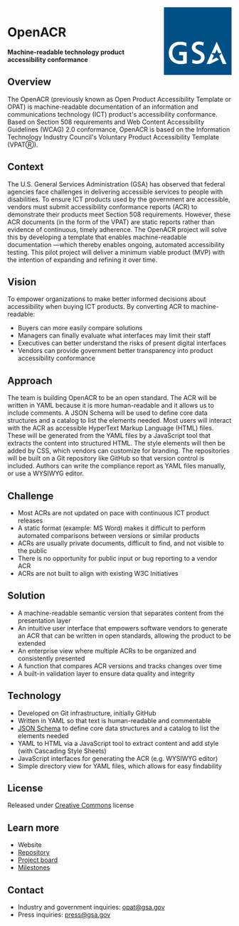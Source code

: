 <img align="right" alt="GSA Logo" src="/docs/images/nav-logo.png"/>

# OpenACR

**Machine-readable technology product accessibility conformance**

## Overview

The OpenACR (previously known as Open Product Accessibility Template or OPAT) is machine-readable documentation of an information and communications technology (ICT) product's accessibility conformance.
Based on Section 508 requirements and Web Content Accessibility Guidelines (WCAG) 2.0 conformance, OpenACR is based on the Information Technology Industry Council's Voluntary Product Accessibility Template (VPATⓇ).

## Context

The U.S. General Services Administration (GSA) has observed that federal agencies face challenges in delivering accessible services to people with disabilities.
To ensure ICT products used by the government are accessible, vendors must submit accessibility conformance reports (ACR) to demonstrate their products meet Section 508 requirements. However, these ACR documents (in the form of the VPAT) are static reports rather than evidence of continuous, timely adherence.
The OpenACR project will solve this by developing a template that enables machine-readable documentation —which thereby enables ongoing, automated accessibility testing. This pilot project will deliver a minimum viable product (MVP) with the intention of expanding and refining it over time.

## Vision

To empower organizations to make better informed decisions about accessibility when buying ICT products. By converting ACR to machine-readable:

- Buyers can more easily compare solutions
- Managers can finally evaluate what interfaces may limit their staff
- Executives can better understand the risks of present digital interfaces
- Vendors can provide government better transparency into product accessibility conformance

## Approach

The team is building OpenACR to be an open standard. The ACR will be written in YAML because it is more human-readable and it allows us to include comments. A JSON Schema will be used to define core data structures and a catalog to list the elements needed.
Most users will interact with the ACR as accessible HyperText Markup Language (HTML) files. These will be generated from the YAML files by a JavaScript tool that extracts the content into structured HTML. The style elements will then be added by CSS, which vendors can customize for branding.
The repositories will be built on a Git repository like GitHub so that version control is included. Authors can write the compliance report as YAML files manually, or use a WYSIWYG editor.

## Challenge

- Most ACRs are not updated on pace with continuous ICT product releases
- A static format (example: MS Word) makes it difficult to perform automated comparisons between versions or similar products
- ACRs are usually private documents, difficult to find, and not visible to the public
- There is no opportunity for public input or bug reporting to a vendor ACR
- ACRs are not built to align with existing W3C Initiatives

## Solution

- A machine-readable semantic version that separates content from the presentation layer
- An intuitive user interface that empowers software vendors to generate an ACR that can be written in open standards, allowing the product to be extended
- An enterprise view where multiple ACRs to be organized and consistently presented
- A function that compares ACR versions and tracks changes over time
- A built-in validation layer to ensure data quality and integrity

## Technology

- Developed on Git infrastructure, initially GitHub
- Written in YAML so that text is human-readable and commentable
- [JSON Schema](https://json-schema.org/) to define core data structures and a catalog to list the elements needed
- YAML to HTML via a JavaScript tool to extract content and add style (with Cascading Style Sheets)
- JavaScript interfaces for generating the ACR (e.g. WYSIWYG editor)
- Simple directory view for YAML files, which allows for easy findability

## License

Released under [Creative Commons](https://creativecommons.org/publicdomain/zero/1.0/) license

## Learn more

- Website
- [Repository](http://github.com/GSA/openacr)
- [Project board](https://github.com/GSA/openacr/projects/1)
- [Milestones](https://github.com/GSA/openacr/milestones)

## Contact

- Industry and government inquiries: [opat@gsa.gov](mailto:opat@gsa.gov)
- Press inquiries: [press@gsa.gov](mailto:press@gsa.gov)
